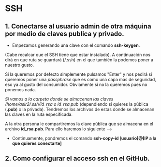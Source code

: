 # SSH

## 1. **Conectarse al usuario admin de otra máquina por medio de claves publica y privado.**

- Empezamos generando una clave con el comando **ssh-keygen**. 

(Cabe recalcar que el SSH tiene que estar instalado). A continuación nos dirá en que ruta se guardará (/.ssh) en el que también la podemos poner a nuestro gusto. 

Si la queremos por defecto simplemente pulsamos "Enter" y nos pedirá si queremos poner una *passphrase* que es como una capa mas de seguridad, eso ya al gusto del consumidor. Obviamente si no la queremos pues no ponemos nada.

*Si vamos a la carpeta donde se almacenan las claves /home/asir2/.ssh/id_rsa o id_rsa.pub* (dependiendo si quieres la pública (**.pub**) o la privada). Tendremos los archivos de estas donde se almacenan las claves en la ruta especificada.


A la otra persona le compartiremos la clave pública que se almacena en el archivo **id_rsa.pub**. Para ello haremos lo siguiente -->

- Continuamente, pondremos el comando **ssh-copy-id [usuario]@[IP a la que quieres conectarte]**


## 2. **Como configurar el acceso ssh en el GitHub.**
